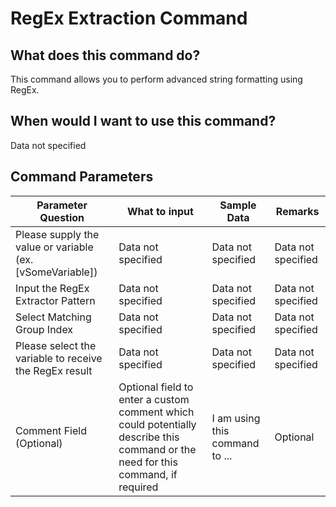 <!--TITLE: RegEx Extraction Command -->
<!-- SUBTITLE: a command in the Data Commands group -->
# RegEx Extraction Command


## What does this command do?
This command allows you to perform advanced string formatting using RegEx.


## When would I want to use this command?
Data not specified


## Command Parameters
| Parameter Question   	| What to input  	|  Sample Data 	| Remarks  	|
| ---                    | ---               | ---           | ---       |
|Please supply the value or variable (ex. [vSomeVariable])|Data not specified|Data not specified|Data not specified|
|Input the RegEx Extractor Pattern|Data not specified|Data not specified|Data not specified|
|Select Matching Group Index|Data not specified|Data not specified|Data not specified|
|Please select the variable to receive the RegEx result|Data not specified|Data not specified|Data not specified|
|Comment Field (Optional)|Optional field to enter a custom comment which could potentially describe this command or the need for this command, if required|I am using this command to ...|Optional|


